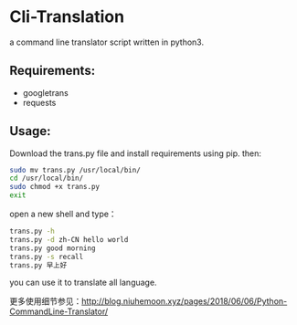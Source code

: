 # Cli-Translation
a command line translator script written in python3.

## Requirements:
- googletrans
- requests

## Usage:
Download the trans.py file and install requirements using pip.
then:
```bash
sudo mv trans.py /usr/local/bin/
cd /usr/local/bin/
sudo chmod +x trans.py
exit
```
open a new shell and type：
```bash
trans.py -h
trans.py -d zh-CN hello world
trans.py good morning
trans.py -s recall
trans.py 早上好
```
you can use it to translate all language.

更多使用细节参见：http://blog.niuhemoon.xyz/pages/2018/06/06/Python-CommandLine-Translator/


